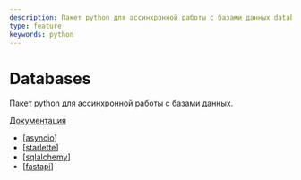 ```yaml
---
description: Пакет python для ассинхронной работы с базами данных database
type: feature
keywords: python
---
```

# Databases

Пакет python для ассинхронной работы с базами данных.

[Документация](https://github.com/encode/databases)

- [[asyncio]]
- [[starlette]]
- [[sqlalchemy]]
- [[fastapi]]

[//begin]: # "Autogenerated link references for markdown compatibility"
[asyncio]: asyncio "Asyncio"
[starlette]: starlette "Starlette"
[sqlalchemy]: ../lists/sqlalchemy "Sqlalchemy"
[fastapi]: ../lists/fastapi "Fastapi"
[//end]: # "Autogenerated link references"